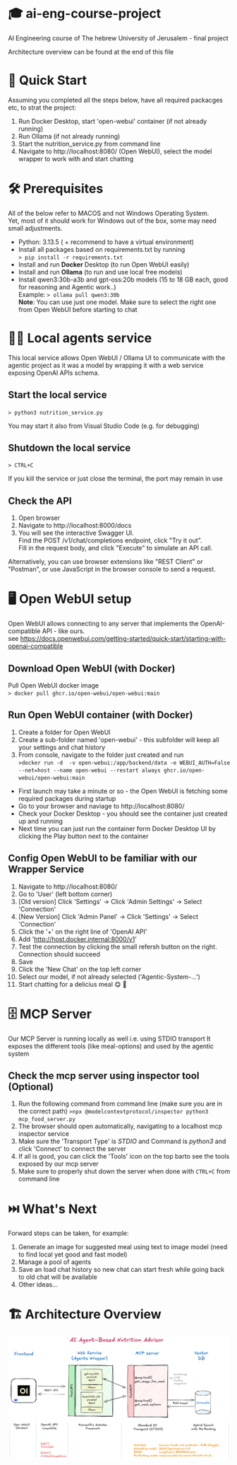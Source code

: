 # 🎓 ai-eng-course-project 
AI Engineering course of The hebrew University of Jerusalem - final project

Architecture overview can be found at the end of this file

# 🚀 Quick Start
Assuming you completed all the steps below, have all required packacges etc, to strat the project:
1. Run Docker Desktop, start 'open-webui' container (if not already running) 
2. Run Ollama (if not already running)
3. Start the nutrition_service.py from command line
4. Navigate to http://localhost:8080/ (Open WebUI), select the model wrapper to work with and start chatting


# 🛠️ Prerequisites
All of the below refer to MACOS and not Windows Operating System.\
Yet, most of it should work for Windows out of the box, some may need small adjustments.

- Python: 3.13.5 ( + recommend to have a virtual environment)
- Install all packages based on requirements.txt by running\
  `> pip install -r requirements.txt`
- Install and run __Docker__ Desktop (to run Open WebUI easily)
- Install and run __Ollama__ (to run and use local free models)
- Install qwen3:30b-a3b and gpt-oss:20b models (15 to 18 GB each, good for reasoning and Agentic work..)\
  Example: 
  `> ollama pull qwen3:30b`\
  __Note__: You can use just one model. Make sure to select the right one from Open WebUI before starting to chat


# 🧑‍💻 Local agents service
This local service allows Open WebUI / Ollama UI to communicate with the agentic project as it was a model by wrapping it with a web service exposing OpenAI APIs schema.

## Start the local service
`> python3 nutrition_service.py`

You may start it also from Visual Studio Code (e.g. for debugging)

## Shutdown the local service
`> CTRL+C`

If you kill the service or just close the terminal, the port may remain in use 

## Check the API
1. Open browser
2. Navigate to http://localhost:8000/docs
3. You will see the interactive Swagger UI.\
Find the POST /v1/chat/completions endpoint, click "Try it out".\
Fill in the request body, and click "Execute" to simulate an API call.

Alternatively, you can use browser extensions like "REST Client" or "Postman", or use JavaScript in the browser console to send a request.


# 🖥️ Open WebUI setup
Open WebUI allows connecting to any server that implements the OpenAI-compatible API - like ours.\
see https://docs.openwebui.com/getting-started/quick-start/starting-with-openai-compatible

## Download Open WebUI (with Docker)
Pull Open WebUI docker image\
`> docker pull ghcr.io/open-webui/open-webui:main`

## Run Open WebUI container (with Docker)
1. Create a folder for Open WebUI
2. Create a sub-folder named 'open-webui' - this subfolder will keep all your settings and chat history
3. From console, navigate to the folder just created and run\
`>docker run -d  -v open-webui:/app/backend/data -e WEBUI_AUTH=False --net=host --name open-webui --restart always ghcr.io/open-webui/open-webui:main` 

* First launch may take a minute or so - the Open WebUI is fetching some required packages during startup 
* Go to your browser and naviage to 
http://localhost:8080/
* Check your Docker Desktop - you should see the container just created up and running
* Next time you can just run the container form Docker Desktop UI by clicking the Play button next to the container

## Config Open WebUI to be familiar with our Wrapper Service 
1. Navigate to http://localhost:8080/ 
2. Go to 'User' (left bottom corner)
3. [Old version] Click 'Settings' -> Click 'Admin Settings' -> Select 'Connection'
4. [New Version] Click 'Admin Panel' -> Click 'Settings' -> Select 'Connection'
6. Click the '+' on the right line of 'OpenAI API'
7. Add 'http://host.docker.internal:8000/v1'
8. Test the connection by clicking the small refersh button on the right.
Connection should succeed
9. Save 
10. Click the 'New Chat' on the top left corner
10. Select our model, if not already selected ('Agentic-System-...')
11. Start chatting for a delicius meal 😋 🍲


# 🗄️ MCP Server
Our MCP Server is running locally as well i.e. using STDIO transport
It exposes the different tools (like meal-options) and used by the agentic system

## Check the mcp server using inspector tool (Optional)
1. Run the following command from command line (make sure you are in the correct path)
`>npx @modelcontextprotocol/inspector python3 mcp_food_server.py`
2. The browser should open automatically, navigating to a localhost mcp inspector service
3. Make sure the 'Transport Type' is _STDIO_ and Command is _python3_ and click 'Connect' to connect the server 
4. If all is good, you can click the 'Tools' icon on the top barto see the tools exposed by our mcp server
5. Make sure to properly shut down the server when done with `CTRL+C` from command line


# ⏭️ What's Next
Forward steps can be taken, for example:
1. Generate an image for suggested meal using text to image model (need to find local yet good and fast model)
2. Manage a pool of agents
3. Save an load chat history so new chat can start fresh while going back to old chat will be available
4. Other ideas...


# 🏗️ Architecture Overview

![System Architecture](Presentation/Architecture-white.png)
